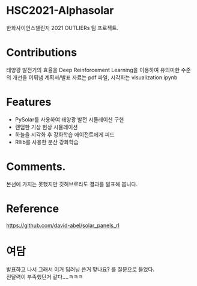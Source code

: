 #  HSC2021-Alphasolar
한화사이언스챌린지 2021 OUTLIERs 팀 프로젝트.   

# Contributions
태양광 발전기의 효율을 Deep Reinforcement Learning을 이용하여 유의미한 수준의 개선을 이뤄냄
계획서/발표 자료는 pdf 파일, 시각화는 visualization.ipynb   

# Features
- PySolar를 사용하여 태양광 발전 시뮬레이션 구현     
- 랜덤한 기상 현상 시뮬레이션   
- 하늘을 시각화 후 강화학습 에이전트에게 피드    
- Rllib를 사용한 분산 강화학습   

# Comments.  
본선에 가지는 못했지만 깃허브로라도 결과를 발표해 봅니다.  

# Reference
https://github.com/david-abel/solar_panels_rl

# 여담
발표하고 나서 그래서 이거 딥러닝 쓴거 맞나요? 를 질문으로 들었다.  
전달력이 부족했던거 같다....ㅋㅋㅋ
